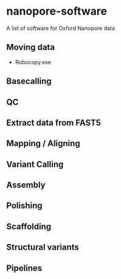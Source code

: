 # nanopore-software
A list of software for Oxford Nanopore data

## Moving data

* Robocopy.exe

## Basecalling

## QC

## Extract data from FAST5

## Mapping / Aligning

## Variant Calling

## Assembly

## Polishing

## Scaffolding

## Structural variants

## Pipelines
